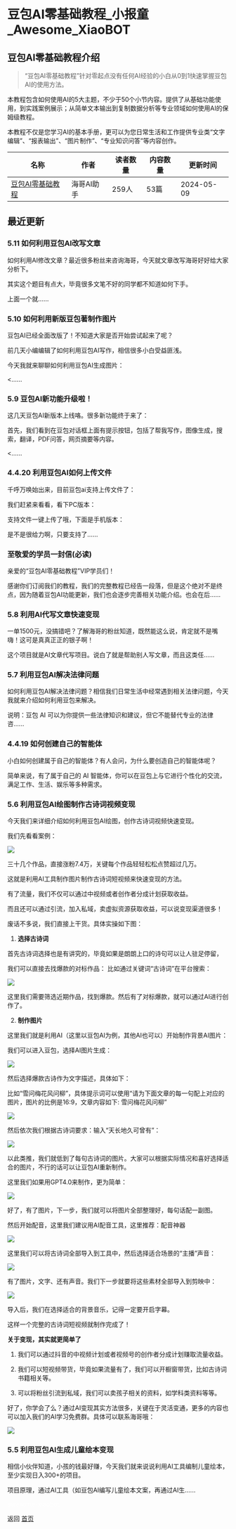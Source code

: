 # 豆包AI零基础教程_小报童_Awesome_XiaoBOT

## 豆包AI零基础教程介绍
> “豆包AI零基础教程”针对零起点没有任何AI经验的小白从0到1快速掌握豆包AI的使用方法。    
    
本教程包含如何使用AI的5大主题，不少于50个小节内容。提供了从基础功能使用，到实践案例展示；从简单文本输出到复制数据分析等专业领域如何使用AI的保姆级教程。    
    
本教程不仅是您学习AI的基本手册，更可以为您日常生活和工作提供专业类“文字编辑”、“报表输出”、“图片制作”、“专业知识问答”等内容创作。  
  


|名称|作者|读者数量|内容数量|更新时间|
|---|---|---|---|---|
|[豆包AI零基础教程](https://xiaobot.net/p/hgml?refer=0b133df9-27dc-423b-8101-639049001c13)|海哥AI助手|259人|53篇|2024-05-09|

## 最近更新
### 5.11 如何利用豆包AI改写文章

如何利用AI修改文章？最近很多粉丝来咨询海哥，今天就文章改写海哥好好给大家分析下。

其实这个题目有点大，毕竟很多文笔不好的同学都不知道如何下手。

上面一个就......

### 5.10 如何利用新版豆包著制作图片

豆包AI已经全面改版了！不知道大家是否开始尝试起来了呢？

前几天小编编辑了如何利用豆包AI写作，相信很多小白受益匪浅。

今天我就来聊聊如何利用豆包AI生成图片：

<......

### 5.9 豆包AI新功能升级啦！

这几天豆包AI新版本上线咯。很多新功能终于来了：

首先，我们看到在豆包对话框上面有提示按钮，包括了帮我写作，图像生成，搜索，翻译，PDF问答，网页摘要等内容。

<......

### 4.4.20 利用豆包AI如何上传文件

千呼万唤始出来，目前豆包ai支持上传文件了：

我们赶紧来看看，看下PC版本：

支持文件一键上传了哦，下面是手机版本：

是不是很给力啊，只要支持了......

### 至敬爱的学员一封信(必读)

亲爱的“豆包AI零基础教程”VIP学员们！

感谢你们订阅我们的教程，我们的完整教程已经告一段落，但是这个绝对不是终点，因为随着豆包AI功能更新，我们也会逐步完善相关功能介绍。也会在后......

### 5.8 利用AI代写文章快速变现

一单1500元，没搞错吧？了解海哥的粉丝知道，既然能这么说，肯定就不是嘴嗨！这可是真真正正的银子啊！

这个项目就是AI文章代写项目。说白了就是帮助别人写文章，而且这类任......

### 5.7 利用豆包AI解决法律问题

如何利用豆包AI解决法律问题？相信我们日常生活中经常遇到相关法律问题，今天我就来介绍如何利用豆包来解决。

说明：豆包 AI 可以为你提供一些法律知识和建议，但它不能替代专业的法律咨......

### 4.4.19 如何创建自己的智能体

小白如何创建属于自己的智能体？有人会问，为什么要创造自己的智能体呢？

简单来说，有了属于自己的 AI 智能体，你可以在豆包上与它进行个性化的交流，满足工作、生活、娱乐等多种需求。

### 5.6 利用豆包AI绘图制作古诗词视频变现

今天我们来详细介绍如何利用豆包AI绘图，创作古诗词视频快速变现。

我们先看看案例：

![](https://static.xiaobot.net/file/2024-03-22/494037/d23de00686b4b60bf808d564d4ac4416.png)

三十几个作品，直接涨粉7.4万，关键每个作品轻轻松松点赞超过几万。

这就是利用AI工具制作图片制作古诗词短视频来快速变现的方法。

有了流量，我们不仅可以通过中视频或者创作者分成计划获取收益。

而且还可以通过引流，加入私域，卖虚拟资源获取收益，可以说变现渠道很多！

废话不多说，我们直接上干货。具体实操如下图：

  1. **选择古诗词**

首先古诗词选择也是有讲究的，毕竟如果是朗朗上口的诗句可以让人驻足停留，

我们可以直接去找爆款的对标作品： 比如通过关键词“古诗词”在平台搜索：

![](https://static.xiaobot.net/file/2024-03-22/494037/985fe1f0c852e634a497f186a2b19a3f.png)

这里我们需要筛选近期作品，找到爆款。然后有了对标爆款，就可以通过AI进行创作了。

  2. **制作图片**

这里我们就是利用AI（这里以豆包AI为例，其他AI也可以）开始制作背景AI图片：

我们可以进入豆包，选择AI图片生成：

![](https://static.xiaobot.net/file/2024-03-22/494037/91d2bfa581613278aa7767c47d66e535.png)

然后选择爆款古诗作为文字描述，具体如下：

比如“雪问梅花风问柳”，具体提示词可以使用“请为下面文章的每一句配上对应的图片，图片的比例是16:9，文章内容如下: 雪问梅花风问柳”

![](https://static.xiaobot.net/file/2024-03-22/494037/80057e16c8dbb3aa6a002843d403b085.png)

然后依次我们根据古诗词要求：输入“天长地久可曾有”：

![](https://static.xiaobot.net/file/2024-03-22/494037/b382f3d0bd72fa3cefda477f20a60e88.png)

以此类推，我们就低到了每句古诗词的图片。大家可以根据实际情况和喜好选择适合的图片，不行的话可以让豆包AI重新制作。

这里我们如果用GPT4.0来制作，更为简单：

![](https://static.xiaobot.net/file/2024-03-22/494037/e6c2a0a54f4360e956e4742ebaebb2d0.png)

好了，有了图片，下一步，我们就可以将图片全部整理好，每句话配一副图。

然后开始配音，这里我们建议用AI配音工具，这里推荐：配音神器

![](https://static.xiaobot.net/file/2024-03-22/494037/ddcb655c60a6a1aaf87b4f31abcf505e.png)

这里我们可以将古诗词全部导入到工具中，然后选择适合场景的“主播”声音：

![](https://static.xiaobot.net/file/2024-03-22/494037/d771b0eec317157be6cbe0b6896e63c3.png)

有了图片，文字、还有声音。我们下一步就要将这些素材全部导入到剪映中：

![](https://static.xiaobot.net/file/2024-03-22/494037/2a1dc33fdf3a395dccb49d60ffde0c20.png)

导入后，我们在选择适合的背景音乐，记得一定要开启字幕。

这样一个完整的古诗词短视频就制作完成了！

**关于变现，其实就更简单了**

  1. 我们可以通过抖音的中视频计划或者视频号的创作者分成计划赚取流量收益。

  2. 我们可以短视频带货，毕竟如果流量有了，我们可以开橱窗带货，比如古诗词书籍相关等。

  3. 可以将粉丝引流到私域，我们可以卖孩子相关的资料，如学科类资料等等。

好了，你学会了么？通过AI变现其实方法很多，关键在于灵活变通，更多的内容也可以加入我们的AI学习免费群。具体可以联系海哥哦：

![](https://static.xiaobot.net/file/2024-03-22/494037/6cc3b09be0e82c48f5ae48536701e317.png)

### 5.5 利用豆包AI生成儿童绘本变现

相信小伙伴知道，小孩的钱最好赚，今天我们就来说说利用AI工具编制儿童绘本，至少实现日入300+的项目。

项目原理，通过AI工具（如豆包AI编写儿童绘本文案，再通过AI生......


<a href="https://github.com/Reno9527/awesome-xiaobot" style="color: white; text-decoration: none;">awesome-xiaobot</a>

返回 [首页](../README.md)
